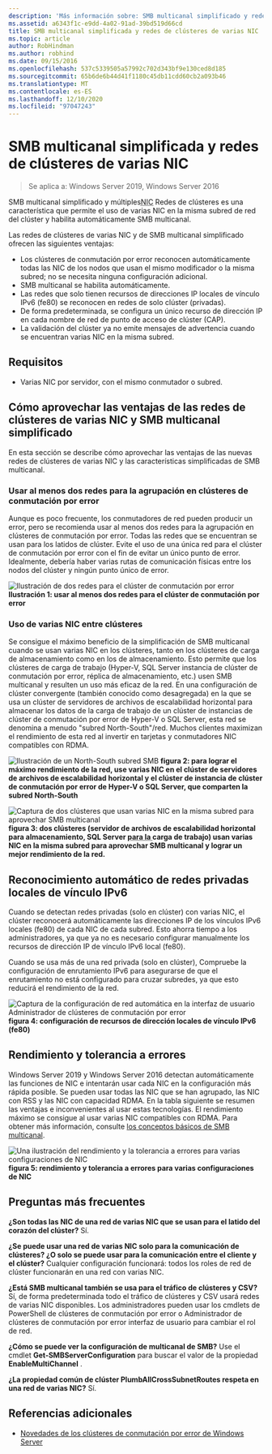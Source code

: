 ```yaml
---
description: 'Más información sobre: SMB multicanal simplificado y redes de clústeres de varias NIC'
ms.assetid: a6343f1c-e9dd-4a02-91ad-39bd519d66cd
title: SMB multicanal simplificada y redes de clústeres de varias NIC
ms.topic: article
author: RobHindman
ms.author: robhind
ms.date: 09/15/2016
ms.openlocfilehash: 537c5339505a57992c702d343bf9e130ced8d185
ms.sourcegitcommit: 65b6de6b44d41f1180c45db11cdd60cb2a093b46
ms.translationtype: MT
ms.contentlocale: es-ES
ms.lasthandoff: 12/10/2020
ms.locfileid: "97047243"
---
```

# <a name="simplified-smb-multichannel-and-multi-nic-cluster-networks"></a>SMB multicanal simplificada y redes de clústeres de varias NIC

> Se aplica a: Windows Server 2019, Windows Server 2016

SMB multicanal simplificado y múltiples<abbr title="Tarjeta de interfaz de red">NIC</abbr> Redes de clústeres es una característica que permite el uso de varias NIC en la misma subred de red del clúster y habilita automáticamente SMB multicanal.

Las redes de clústeres de varias NIC y de SMB multicanal simplificado ofrecen las siguientes ventajas:
- Los clústeres de conmutación por error reconocen automáticamente todas las NIC de los nodos que usan el mismo modificador o la misma subred; no se necesita ninguna configuración adicional.
- SMB multicanal se habilita automáticamente.
- Las redes que solo tienen recursos de direcciones IP locales de vínculo IPv6 (fe80) se reconocen en redes de solo clúster (privadas).
- De forma predeterminada, se configura un único recurso de dirección IP en cada nombre de red de punto de acceso de clúster (CAP).
- La validación del clúster ya no emite mensajes de advertencia cuando se encuentran varias NIC en la misma subred.

## <a name="requirements"></a>Requisitos
-   Varias NIC por servidor, con el mismo conmutador o subred.

## <a name="how-to-take-advantage-of-multi-nic-clusters-networks-and-simplified-smb-multichannel"></a>Cómo aprovechar las ventajas de las redes de clústeres de varias NIC y SMB multicanal simplificado
En esta sección se describe cómo aprovechar las ventajas de las nuevas redes de clústeres de varias NIC y las características simplificadas de SMB multicanal.

### <a name="use-at-least-two-networks-for-failover-clustering"></a>Usar al menos dos redes para la agrupación en clústeres de conmutación por error
Aunque es poco frecuente, los conmutadores de red pueden producir un error, pero se recomienda usar al menos dos redes para la agrupación en clústeres de conmutación por error. Todas las redes que se encuentran se usan para los latidos de clúster. Evite el uso de una única red para el clúster de conmutación por error con el fin de evitar un único punto de error. Idealmente, debería haber varias rutas de comunicación físicas entre los nodos del clúster y ningún punto único de error.

![Ilustración de dos redes para el clúster de conmutación por error ](media/Simplified-SMB-Multichannel-and-Multi-NIC-Cluster-Networks/Clustering_MulitNIC_Fig1.png)
 **Ilustración 1: usar al menos dos redes para el clúster de conmutación por error**

### <a name="use-multiple-nics-across-clusters"></a>Uso de varias NIC entre clústeres

Se consigue el máximo beneficio de la simplificación de SMB multicanal cuando se usan varias NIC en los clústeres, tanto en los clústeres de carga de almacenamiento como en los de almacenamiento. Esto permite que los clústeres de carga de trabajo (Hyper-V, SQL Server instancia de clúster de conmutación por error, réplica de almacenamiento, etc.) usen SMB multicanal y resulten un uso más eficaz de la red. En una configuración de clúster convergente (también conocido como desagregada) en la que se usa un clúster de servidores de archivos de escalabilidad horizontal para almacenar los datos de la carga de trabajo de un clúster de instancias de clúster de conmutación por error de Hyper-V o SQL Server, esta red se denomina a menudo "subred North-South"/red. Muchos clientes maximizan el rendimiento de esta red al invertir en tarjetas y conmutadores NIC compatibles con RDMA.

![Ilustración de un North-South subred SMB ](media/Simplified-SMB-Multichannel-and-Multi-NIC-Cluster-Networks/Clustering_MulitNIC_Fig2.png)
 **figura 2: para lograr el máximo rendimiento de la red, use varias NIC en el clúster de servidores de archivos de escalabilidad horizontal y el clúster de instancia de clúster de conmutación por error de Hyper-V o SQL Server, que comparten la subred North-South**

![Captura de dos clústeres que usan varias NIC en la misma subred para aprovechar SMB multicanal ](media/Simplified-SMB-Multichannel-and-Multi-NIC-Cluster-Networks/Clustering_MulitNIC_Fig3.png)
 **figura 3: dos clústeres (servidor de archivos de escalabilidad horizontal para almacenamiento, SQL Server <abbr title=" FCI de instancia de clúster de conmutación por error "> para la </abbr> carga de trabajo) usan varias NIC en la misma subred para aprovechar SMB multicanal y lograr un mejor rendimiento de la red.**

## <a name="automatic-recognition-of-ipv6-link-local-private-networks"></a>Reconocimiento automático de redes privadas locales de vínculo IPv6
Cuando se detectan redes privadas (solo en clúster) con varias NIC, el clúster reconocerá automáticamente las direcciones IP de los vínculos IPv6 locales (fe80) de cada NIC de cada subred. Esto ahorra tiempo a los administradores, ya que ya no es necesario configurar manualmente los recursos de dirección IP de vínculo IPv6 local (fe80).

Cuando se usa más de una red privada (solo en clúster), Compruebe la configuración de enrutamiento IPv6 para asegurarse de que el enrutamiento no está configurado para cruzar subredes, ya que esto reducirá el rendimiento de la red.

![Captura de la configuración de red automática en la interfaz de usuario Administrador de clústeres de conmutación por error ](media/Simplified-SMB-Multichannel-and-Multi-NIC-Cluster-Networks/Clustering_MulitNIC_Fig4.png)
 **figura 4: configuración de recursos de dirección locales de vínculo IPv6 (fe80)**

## <a name="throughput-and-fault-tolerance"></a>Rendimiento y tolerancia a errores
Windows Server 2019 y Windows Server 2016 detectan automáticamente las funciones de NIC e intentarán usar cada NIC en la configuración más rápida posible. Se pueden usar todas las NIC que se han agrupado, las NIC con RSS y las NIC con capacidad RDMA. En la tabla siguiente se resumen las ventajas e inconvenientes al usar estas tecnologías. El rendimiento máximo se consigue al usar varias NIC compatibles con RDMA. Para obtener más información, consulte [los conceptos básicos de SMB multicanal](/archive/blogs/josebda/the-basics-of-smb-multichannel-a-feature-of-windows-server-2012-and-smb-3-0).

![Una ilustración del rendimiento y la tolerancia a errores para varias configuraciones de NIC ](media/Simplified-SMB-Multichannel-and-Multi-NIC-Cluster-Networks/Clustering_MulitNIC_Fig5.png)
 **figura 5: rendimiento y tolerancia a errores para varias configuraciones de NIC**

## <a name="frequently-asked-questions"></a>Preguntas más frecuentes
**¿Son todas las NIC de una red de varias NIC que se usan para el latido del corazón del clúster?**
Sí.

**¿Se puede usar una red de varias NIC solo para la comunicación de clústeres? ¿O solo se puede usar para la comunicación entre el cliente y el clúster?**
Cualquier configuración funcionará: todos los roles de red de clúster funcionarán en una red con varias NIC.

**¿Está SMB multicanal también se usa para el tráfico de clústeres y CSV?**
Sí, de forma predeterminada todo el tráfico de clústeres y CSV usará redes de varias NIC disponibles. Los administradores pueden usar los cmdlets de PowerShell de clústeres de conmutación por error o Administrador de clústeres de conmutación por error interfaz de usuario para cambiar el rol de red.

**¿Cómo se puede ver la configuración de multicanal de SMB?**
Use el cmdlet **Get-SMBServerConfiguration** para buscar el valor de la propiedad **EnableMultiChannel** .

**¿La propiedad común de clúster PlumbAllCrossSubnetRoutes respeta en una red de varias NIC?**
Sí.

## <a name="additional-references"></a>Referencias adicionales
- [Novedades de los clústeres de conmutación por error de Windows Server](whats-new-in-failover-clustering.md)
